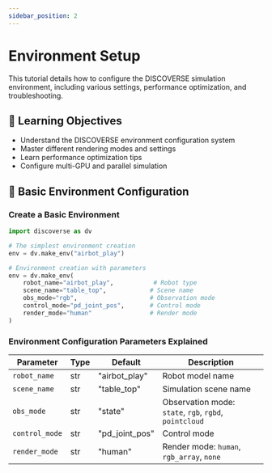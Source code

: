 ```yaml
---
sidebar_position: 2
---
```


# Environment Setup

This tutorial details how to configure the DISCOVERSE simulation environment, including various settings, performance optimization, and troubleshooting.

## 🎯 Learning Objectives

- Understand the DISCOVERSE environment configuration system
- Master different rendering modes and settings
- Learn performance optimization tips
- Configure multi-GPU and parallel simulation

## 🔧 Basic Environment Configuration

### Create a Basic Environment

```python
import discoverse as dv

# The simplest environment creation
env = dv.make_env("airbot_play")

# Environment creation with parameters
env = dv.make_env(
    robot_name="airbot_play",           # Robot type
    scene_name="table_top",            # Scene name
    obs_mode="rgb",                    # Observation mode
    control_mode="pd_joint_pos",       # Control mode
    render_mode="human"                # Render mode
)
```

### Environment Configuration Parameters Explained

| Parameter      | Type | Default         | Description                                      |
|---------------|------|----------------|--------------------------------------------------|
| `robot_name`  | str  | "airbot_play"  | Robot model name                                 |
| `scene_name`  | str  | "table_top"    | Simulation scene name                            |
| `obs_mode`    | str  | "state"        | Observation mode: `state`, `rgb`, `rgbd`, `pointcloud` |
| `control_mode`| str  | "pd_joint_pos" | Control mode                                     |
| `render_mode` | str  | "human"        | Render mode: `human`, `rgb_array`, `none`        |

